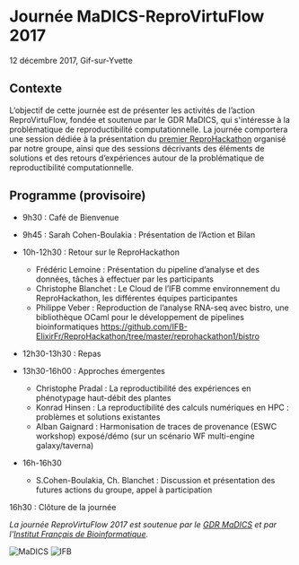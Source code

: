# Journée MaDICS-ReproVirtuFlow 2017
12 décembre 2017, Gif-sur-Yvette

## Contexte

L’objectif de cette journée est de présenter les activités de l’action ReproVirtuFlow, fondée et soutenue par le GDR MaDICS, qui s'intéresse à la problématique de reproductibilité computationnelle.
La journée comportera une session dédiée à la présentation du [premier ReproHackathon](https://ifb-elixirfr.github.io/ReproHackathon) organisé par notre groupe, ainsi que des sessions décrivants des éléments de solutions et des retours d’expériences autour de la problématique de reproductibilité computationnelle. 

## Programme (provisoire)

* 9h30 : Café de Bienvenue 

* 9h45 : Sarah Cohen-Boulakia : Présentation de l’Action et Bilan 

* 10h-12h30 : Retour sur le ReproHackathon
  * Frédéric Lemoine : Présentation du pipeline d’analyse et des données, tâches à effectuer par les participants
  * Christophe Blanchet : Le Cloud de l’IFB comme environnement du ReproHackathon, les différentes équipes participantes
  * Philippe Veber : Reproduction de l’analyse RNA-seq avec bistro, une bibliothèque OCaml pour le développement de pipelines bioinformatiques https://github.com/IFB-ElixirFr/ReproHackathon/tree/master/reprohackathon1/bistro

* 12h30-13h30 : Repas

* 13h30-16h00 : Approches émergentes
  * Christophe Pradal : La reproductibilité des expériences en phénotypage haut-débit des plantes
  * Konrad Hinsen : La reproductibilité des calculs numériques en HPC : problèmes et solutions existantes
  * Alban Gaignard : Harmonisation de traces de provenance (ESWC workshop) exposé/démo  (sur un scénario WF multi-engine galaxy/taverna)

* 16h-16h30
  *  S.Cohen-Boulakia, Ch. Blanchet : Discussion et présentation des futures actions du groupe, appel à participation

16h30 : Clôture de la journée

*La journée ReproVirtuFlow 2017 est soutenue par le [GDR MaDICS](https://www.madics.fr) et par l'[Institut Français de Bioinformatique](http://www.france-bioinformatique.fr).*

![MaDICS](https://ifb-elixirfr.github.io/ReproHackathon/logo-madics.png) ![IFB](https://ifb-elixirfr.github.io/ReproHackathon/logo-ifb.png)
